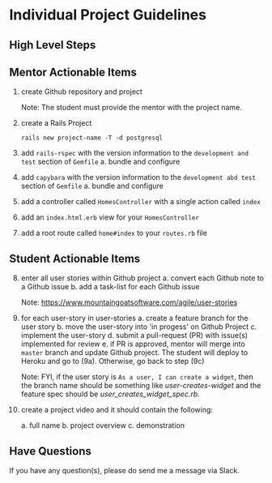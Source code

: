 # Individual Project Guidelines

## High Level Steps

## Mentor Actionable Items

1. create Github repository and project

   Note: The student must provide the mentor with the project name.

2. create a Rails Project

   ```text
   rails new project-name -T -d postgresql
   ```

3. add `rails-rspec` with the version information to the `development and test` section of `Gemfile`
   a. bundle and configure

4. add `capybara` with the version information to the `development abd test` section of `Gemfile`
   a. bundle and configure

5. add a controller called `HomesController` with a single action called `index`

6. add an `index.html.erb` view for your `HomesController`

7. add a root route called `home#index` to your `routes.rb` file

## Student Actionable Items

8. enter all user stories within Github project
   a. convert each Github note to a Github issue
   b. add a task-list for each Github issue

   Note: https://www.mountaingoatsoftware.com/agile/user-stories

9. for each user-story in user-stories
   a. create a feature branch for the user story
   b. move the user-story into 'in progess' on Github Project
   c. implement the user-story
   d. submit a pull-request (PR) with issue(s) implemented for review
   e. if PR is approved, mentor will merge into `master` branch and update Github project. The student will deploy to Heroku and go to (9a). Otherwise, go back to step (9c)

   Note: FYI, if the user story is `As a user, I can create a widget`, then the branch name should be something like _user-creates-widget_ and the feature spec should be _user_creates_widget_spec.rb_.

10. create a project video and it should contain the following:

    a. full name
    b. project overview
    c. demonstration

## Have Questions

If you have any question(s), please do send me a message via Slack.
